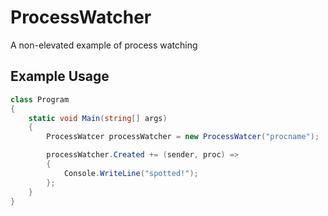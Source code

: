 # ProcessWatcher
A non-elevated example of process watching

## Example Usage
```c#
class Program
{
    static void Main(string[] args)
    {
        ProcessWatcer processWatcher = new ProcessWatcer("procname");

        processWatcher.Created += (sender, proc) =>
        {
            Console.WriteLine("spotted!");
        };
    }
}
```
